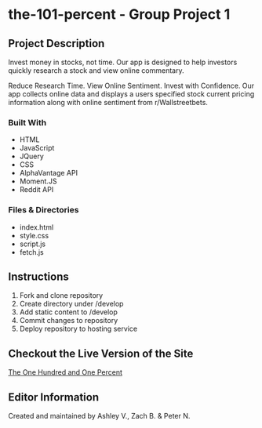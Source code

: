# the-101-percent - Group Project 1
## Project Description 
Invest money in stocks, not time. 
Our app is designed to help investors quickly research a stock and view online commentary.

Reduce Research Time. 
View Online Sentiment.
Invest with Confidence.
Our app collects online data and displays a users specified stock current pricing information along with online sentiment from r/Wallstreetbets.

### Built With 
- HTML
- JavaScript
- JQuery 
- CSS
- AlphaVantage API 
- Moment.JS
- Reddit API 

### Files & Directories 
- index.html
- style.css
- script.js 
- fetch.js 

## Instructions 
1. Fork and clone repository
2. Create directory under /develop
3. Add static content to /develop
4. Commit changes to repository
5. Deploy repository to hosting service

## Checkout the Live Version of the Site
[The One Hundred and One Percent](https://ashleyviola.github.io/the-101-percent/)

## Editor Information 
Created and maintained by Ashley V., Zach B. & Peter N. 
